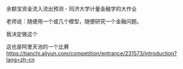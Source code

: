 余额宝资金流入流出预测 - 同济大学计量金融学的大作业

老师说：随便用一个或几个模型，随便研究一个金融问题。

我决定做这个

这也是阿里天池的一个比赛  https://tianchi.aliyun.com/competition/entrance/231573/introduction?lang=zh-cn
